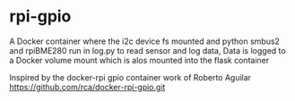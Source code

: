 # rpi-gpio
A Docker container where the i2c device fs mounted and python smbus2 and rpiBME280
run in log.py to read sensor and log data,
Data is logged to a Docker volume mount which is alos mounted into the flask container

Inspired by the docker-rpi gpio container work of Roberto Aguilar
https://github.com/rca/docker-rpi-gpio.git
